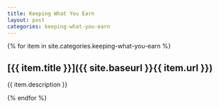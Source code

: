 ```yaml
---
title: Keeping What You Earn
layout: post
categories: keeping-what-you-earn
---
```


{% for item in site.categories.keeping-what-you-earn %}

## [{{ item.title }}]({{ site.baseurl }}{{ item.url }})
{{ item.description }}

{% endfor %}
